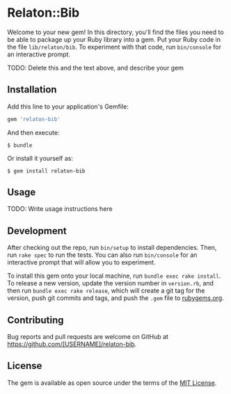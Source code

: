 # Relaton::Bib

Welcome to your new gem! In this directory, you'll find the files you need to be able to package up your Ruby library into a gem. Put your Ruby code in the file `lib/relaton/bib`. To experiment with that code, run `bin/console` for an interactive prompt.

TODO: Delete this and the text above, and describe your gem

## Installation

Add this line to your application's Gemfile:

```ruby
gem 'relaton-bib'
```

And then execute:

    $ bundle

Or install it yourself as:

    $ gem install relaton-bib

## Usage

TODO: Write usage instructions here

## Development

After checking out the repo, run `bin/setup` to install dependencies. Then, run `rake spec` to run the tests. You can also run `bin/console` for an interactive prompt that will allow you to experiment.

To install this gem onto your local machine, run `bundle exec rake install`. To release a new version, update the version number in `version.rb`, and then run `bundle exec rake release`, which will create a git tag for the version, push git commits and tags, and push the `.gem` file to [rubygems.org](https://rubygems.org).

## Contributing

Bug reports and pull requests are welcome on GitHub at https://github.com/[USERNAME]/relaton-bib.

## License

The gem is available as open source under the terms of the [MIT License](https://opensource.org/licenses/MIT).
